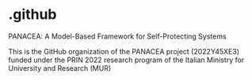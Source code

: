 # .github
PANACEA: A Model-Based Framework for Self-Protecting Systems

This is the GitHub organization of the PANACEA project (2022Y45XE3) funded under the PRIN 2022 research program of the Italian Ministry for University and Research (MUR)
